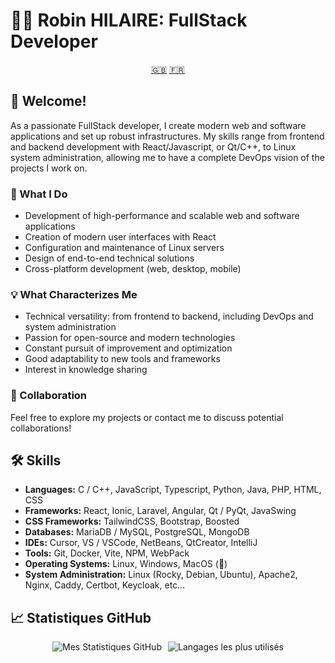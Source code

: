 # 👨‍💻 Robin HILAIRE: FullStack Developer

<div align="center">
  <a href="README.md">🇬🇧</a>
  <a href="README.fra.md">🇫🇷</a>
</div>

## 👋 Welcome!

As a passionate FullStack developer, I create modern web and software applications and set up robust infrastructures. My skills range from frontend and backend development with React/Javascript, or Qt/C++, to Linux system administration, allowing me to have a complete DevOps vision of the projects I work on.

### 🚀 What I Do

- Development of high-performance and scalable web and software applications
- Creation of modern user interfaces with React
- Configuration and maintenance of Linux servers
- Design of end-to-end technical solutions
- Cross-platform development (web, desktop, mobile)

### 💡 What Characterizes Me

- Technical versatility: from frontend to backend, including DevOps and system administration
- Passion for open-source and modern technologies
- Constant pursuit of improvement and optimization
- Good adaptability to new tools and frameworks
- Interest in knowledge sharing

### 🤝 Collaboration

Feel free to explore my projects or contact me to discuss potential collaborations!

## 🛠️ Skills

- **Languages:** C / C++, JavaScript, Typescript, Python, Java, PHP, HTML, CSS
- **Frameworks:** React, Ionic, Laravel, Angular, Qt / PyQt, JavaSwing
- **CSS Frameworks:** TailwindCSS, Bootstrap, Boosted
- **Databases:** MariaDB / MySQL, PostgreSQL, MongoDB
- **IDEs:** Cursor, VS / VSCode, NetBeans, QtCreator, IntelliJ
- **Tools:** Git, Docker, Vite, NPM, WebPack
- **Operating Systems:** Linux, Windows, MacOS (🤮)
- **System Administration:** Linux (Rocky, Debian, Ubuntu), Apache2, Nginx, Caddy, Certbot, Keycloak, etc...

## 📈 Statistiques GitHub

<div style="display: flex; flex-direction: row; justify-content: center; gap: 10px; align-items: center;">
  <img src="https://github-readme-stats.vercel.app/api?username=RobinHil&show_icons=true&theme=vue-dark&rank_icon=github&hide=contribs" alt="Mes Statistiques GitHub" />
  <img src="https://github-readme-stats.vercel.app/api/top-langs/?username=RobinHil&layout=compact&theme=vue-dark" alt="Langages les plus utilisés" />
</div>
